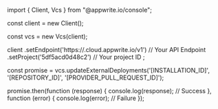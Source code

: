 import { Client, Vcs } from "@appwrite.io/console";

const client = new Client();

const vcs = new Vcs(client);

client
    .setEndpoint('https://<REGION>.cloud.appwrite.io/v1') // Your API Endpoint
    .setProject('5df5acd0d48c2') // Your project ID
;

const promise = vcs.updateExternalDeployments('[INSTALLATION_ID]', '[REPOSITORY_ID]', '[PROVIDER_PULL_REQUEST_ID]');

promise.then(function (response) {
    console.log(response); // Success
}, function (error) {
    console.log(error); // Failure
});